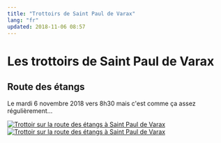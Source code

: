 ```yaml
---
title: "Trottoirs de Saint Paul de Varax"
lang: "fr"
updated: 2018-11-06 08:57
---
```


# Les trottoirs de Saint Paul de Varax

## Route des étangs

Le mardi 6 novembre 2018 vers 8h30 mais c'est comme ça assez régulièrement…

<a href="/images/route-des-etangs-saint-paul-de-varax.jpg"><img loading="lazy" src="/images/450x/route-des-etangs-saint-paul-de-varax.jpg" alt="Trottoir sur la route des étangs à Saint Paul de Varax"></a>
<a href="/images/route-des-etangs-saint-paul-de-varax-2.jpg"><img loading="lazy" src="/images/450x/route-des-etangs-saint-paul-de-varax-2.jpg" alt="Trottoir sur la route des étangs à Saint Paul de Varax"></a>
